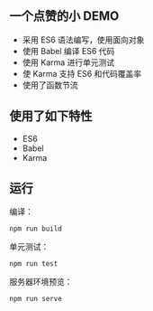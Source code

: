 ## 一个点赞的小 DEMO

- 采用 ES6 语法编写，使用面向对象
- 使用 Babel 编译 ES6 代码
- 使用 Karma 进行单元测试
- 使 Karma 支持 ES6 和代码覆盖率
- 使用了函数节流

## 使用了如下特性
- ES6
- Babel
- Karma
## 运行
编译：
```
npm run build
```
单元测试：
```
npm run test
```
服务器环境预览：
```
npm run serve
```